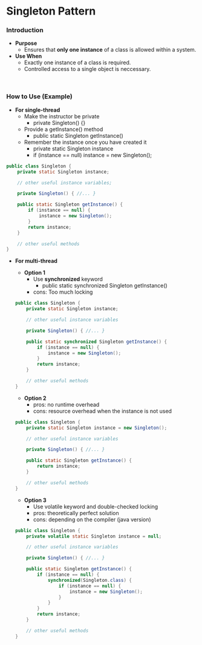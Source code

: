 # Singleton Pattern

### Introduction
- **Purpose**
  - Ensures that **only one instance** of a class is allowed within a system.
- **Use When**
  - Exactly one instance of a class is required.
  - Controlled access to a single object is neccessary.

<br>

### How to Use (Example)
- **For single-thread**
  - Make the instructor be private
    - private Singleton() {}
  - Provide a getInstance() method
    - public static Singleton getInstance()
  - Remember the instance once you have created it
    - private static Singleton instance
    - if (instance == null) instance = new Singleton();
```java
public class Singleton {
    private static Singleton instance;

    // other useful instance variables;

    private Singleton() { //... }

    public static Singleton getInstance() {
        if (instance == null) {
            instance = new Singleton();
        }
        return instance;
    }

    // other useful methods
}
```

- **For multi-thread**
  - **Option 1**
    - Use **synchronized** keyword
      - public static synchronized Singleton getInstance()
    - cons: Too much locking
  ```java
  public class Singleton {
      private static Singleton instance;

      // other useful instance variables

      private Singleton() { //... }

      public static synchronized Singleton getInstance() {
          if (instance == null) {
              instance = new Singleton();
          }
          return instance;
      }

      // other useful methods
  }
  ```
  
  - **Option 2**
    - pros: no runtime overhead
    - cons: resource overhead when the instance is not used
  ```java
  public class Singleton {
      private static Singleton instance = new Singleton();

      // other useful instance variables

      private Singleton() { //... }

      public static Singleton getInstance() {
          return instance;
      }

      // other useful methods
  }
  ```
  
  - **Option 3**
    - Use volatile keyword and double-checked locking
    - pros: theoretically perfect solution
    - cons: depending on the compiler (java version)
  ```java
  public class Singleton {
      private volatile static Singleton instance = null;

      // other useful instance variables

      private Singleton() { //... }

      public static Singleton getInstance() {
          if (instance == null) {
              synchronized(Singleton.class) {
                  if (instance == null) {
                      instance = new Singleton();
                  }
              }
          }
          return instance;
      }

      // other useful methods
  }
  ```
